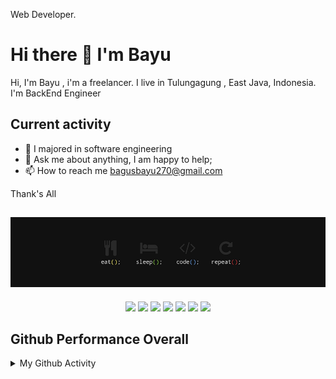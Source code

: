 Web Developer.

# Hi there 👋 I'm Bayu

Hi, I'm Bayu , i'm a freelancer. I live in Tulungagung , East Java, Indonesia. I'm BackEnd Engineer

## Current activity
- 💼 I majored in software engineering
- 💬 Ask me about anything, I am happy to help;
- 📫 How to reach me bagusbayu270@gmail.com

Thank's All
## <img alt="cover-github" src="https://github.com/Whyu9-9/Whyu9-9/blob/master/cover1.png">
<p align="center">
<img src="https://img.shields.io/badge/laravel%20-%23FF2D20.svg?&style=for-the-badge&logo=laravel&logoColor=white">
<img src="https://img.shields.io/badge/lumen%20-%23FF2D20.svg?&style=for-the-badge&logo=lumen&logoColor=white">
<img src="https://img.shields.io/badge/php-%23777BB4.svg?&style=for-the-badge&logo=php&logoColor=white">
<img src="https://img.shields.io/badge/javascript-%23323330.svg?&style=for-the-badge&logo=javascript&logoColor=%23F7DF1E">
<img src="https://img.shields.io/badge/go-%2300ADD8.svg?&style=for-the-badge&logo=go&logoColor=white">  
<img src="https://img.shields.io/badge/mysql-%2300f.svg?&style=for-the-badge&logo=mysql&logoColor=white">
<img src="https://img.shields.io/badge/postgresql-%23316192.svg?&style=for-the-badge&logo=postgresql&logoColor=white">
</p>

## Github Performance Overall
<details>
<summary>My Github Activity</summary>
<div align="center">
<p><img align="left" src="https://github-readme-stats.vercel.app/api/top-langs?username=Bayudiartaa&show_icons=true&locale=en&layout=compact&theme=radical" /></p>
<p><img align="left" src="https://github-readme-stats.vercel.app/api?username=Bayudiartaa&show_icons=true&theme=radical&locale=en" width="410" /></p>
</div>
</details>


